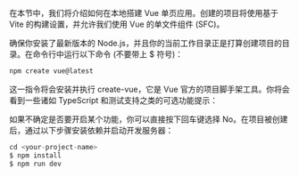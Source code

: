 
在本节中，我们将介绍如何在本地搭建 Vue 单页应用。创建的项目将使用基于 Vite 的构建设置，并允许我们使用 Vue 的单文件组件 (SFC)。

确保你安装了最新版本的 Node.js，并且你的当前工作目录正是打算创建项目的目录。在命令行中运行以下命令 (不要带上 $ 符号)：
```js
npm create vue@latest
```
这一指令将会安装并执行 create-vue，它是 Vue 官方的项目脚手架工具。你将会看到一些诸如 TypeScript 和测试支持之类的可选功能提示：



如果不确定是否要开启某个功能，你可以直接按下回车键选择 No。在项目被创建后，通过以下步骤安装依赖并启动开发服务器：
```javascript
cd <your-project-name>
$ npm install
$ npm run dev
```



